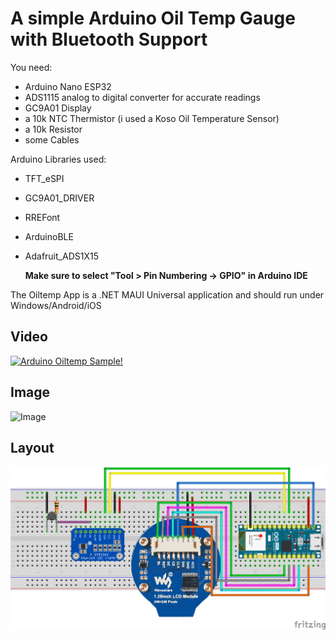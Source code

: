 # A simple Arduino Oil Temp Gauge with Bluetooth Support
You need:
- Arduino Nano ESP32
- ADS1115 analog to digital converter for accurate readings
- GC9A01 Display
- a 10k NTC Thermistor (i used a Koso Oil Temperature Sensor)
- a 10k Resistor
- some Cables

Arduino Libraries used:
- TFT_eSPI
- GC9A01_DRIVER
- RREFont
- ArduinoBLE
- Adafruit_ADS1X15

  **Make sure to select "Tool > Pin Numbering -> GPIO" in Arduino IDE**

The Oiltemp App is a .NET MAUI Universal application and should run under Windows/Android/iOS

## Video
[![Arduino Oiltemp Sample!](https://img.youtube.com/vi/02bOQs6i7Vk/sddefault.jpg)](https://www.youtube.com/watch?v=02bOQs6i7Vk "Arduino Oiltemp Sample!")

## Image
![Image](https://i.ibb.co/6FqkT8w/1715090801637.jpg)

## Layout
![Layout](https://raw.githubusercontent.com/schland/ArduinoOilTemp/main/Arduino/oiltempjan_Steckplatine.png)
